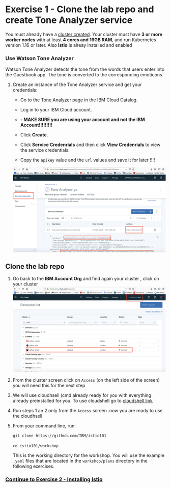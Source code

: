 # Exercise 1 - Clone the lab repo and create Tone Analyzer service 

You must already have a [cluster created](https://cloud.ibm.com/docs/containers?topic=containers-clusters#clusters_standard). Your cluster must have **3 or more worker nodes** with at least **4 cores and 16GB RAM**, and run Kubernetes version 1.16 or later.
Also **Istio** is alreay installed and enabled 

### Use Watson Tone Analyzer
Watson Tone Analyzer detects the tone from the words that users enter into the Guestbook app. The tone is converted to the corresponding emoticons.


1. Create an instance of the Tone Analyzer service and get your credentials:
    - Go to the [Tone Analyzer](https://cloud.ibm.com/catalog/services/tone-analyzer) page in the IBM Cloud Catalog.
    - Log in to your IBM Cloud account.
    -  **-  MAKE SURE you are using your account and not the IBM Account!!!!!!!!!**
  
    - Click **Create**.
    - Click **Service Credenrials** and then click  **View Credenrials** to view the service credentials.
    - Copy the `apikey` value and  the `url` values and save it for later !!!!
    
    ![](../README_images/Tone_Analyzer_Cred.png)

## Clone the lab repo

1. Go back to the **IBM Account Org** and find again your cluster , click on your cluster 
![](../README_images/IBMAccountOrg.png)
2. From the cluster screen click on `Access` (on the left side of the screen) you will need this for the next step 
3. We will use cloudhsell (cmd already ready for you with everything already preinstalled for you. To use cloudshell go to  [cloudshell link ](https://shell.cloud.ibm.com/)
4. Run steps 1 an 2 only from the `Access` screen .now you are ready to use the cloudhsell 
5. From your command line, run:

    ```shell
    git clone https://github.com/IBM/istio101

    cd istio101/workshop
    ```

    This is the working directory for the workshop. You will use the example `.yaml` files that are located in the `workshop/plans` directory in the following exercises.

### [Continue to Exercise 2 - Installing Istio](../exercise-2/README.md)
